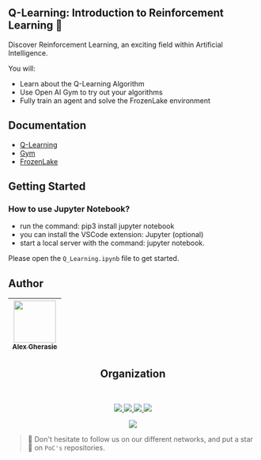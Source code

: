 ## Q-Learning: Introduction to Reinforcement Learning 📱

Discover Reinforcement Learning, an exciting field within Artificial Intelligence.

You will:
- Learn about the Q-Learning Algorithm
- Use Open AI Gym to try out your algorithms
- Fully train an agent and solve the FrozenLake environment

## Documentation

- [Q-Learning](https://en.wikipedia.org/wiki/Q-learning)
- [Gym](https://www.gymlibrary.ml/)
- [FrozenLake](https://www.gymlibrary.ml/environments/toy_text/frozen_lake/)

## Getting Started

### How to use Jupyter Notebook?
- run the command: pip3 install jupyter notebook
- you can install the VSCode extension: Jupyter (optional)
- start a local server with the command: jupyter notebook.

Please open the `Q_Learning.ipynb` file to get started.

## Author

| [<img src="https://github.com/agherasie.png?size=85" width=85><br><sub>Alex Gherasie</sub>](https://github.com/agherasie) |
| :-----------------------------------------------------------------------------------------------------------------------: |

<h2 align=center>
Organization
</h2>
<br/>
<p align='center'>
    <a href="https://www.linkedin.com/company/pocinnovation/mycompany/">
        <img src="https://img.shields.io/badge/LinkedIn-0077B5?style=for-the-badge&logo=linkedin&logoColor=white">
    </a>
    <a href="https://www.instagram.com/pocinnovation/">
        <img src="https://img.shields.io/badge/Instagram-E4405F?style=for-the-badge&logo=instagram&logoColor=white">
    </a>
    <a href="https://twitter.com/PoCInnovation">
        <img src="https://img.shields.io/badge/Twitter-1DA1F2?style=for-the-badge&logo=twitter&logoColor=white">
    </a>
    <a href="https://discord.com/invite/Yqq2ADGDS7">
        <img src="https://img.shields.io/badge/Discord-7289DA?style=for-the-badge&logo=discord&logoColor=white">
    </a>
</p>
<p align=center>
    <a href="https://www.poc-innovation.fr/">
        <img src="https://img.shields.io/badge/WebSite-1a2b6d?style=for-the-badge&logo=GitHub Sponsors&logoColor=white">
    </a>
</p>

> :rocket: Don't hesitate to follow us on our different networks, and put a star 🌟 on `PoC's` repositories.
